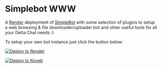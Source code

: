 Simplebot WWW
=============

A [Render](https://render.com) deployment of [SimpleBot](https://github.com/simplebot-org/simplebot) with some selection of plugins to setup a web browsing & file downloader/uploader bot and other useful tools for all your Delta Chat needs :)

To setup your own bot instance just click the button below:

[![Deploy to Render](https://render.com/images/deploy-to-render-button.svg)](https://render.com/deploy)

[![Deploy to Koyeb](https://www.koyeb.com/static/images/deploy/button.svg)](https://app.koyeb.com/deploy?env[ADDR]&env[PASSWORD]&env[ADMIN]&env[BOT_NAME]&env[DELAY]&type=git&repository=github.com/simplebot-org/simplebot_www_render&branch=main&name=simplebot-www&run_command=bash%20.%2Fkoyeb.sh&build_command=pip%20install%20-r%20requirements.txt)
